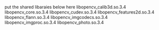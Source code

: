 put the shared libaraies below here
libopencv_calib3d.so.3.4
libopencv_core.so.3.4
libopencv_cudev.so.3.4
libopencv_features2d.so.3.4
libopencv_flann.so.3.4
libopencv_imgcodecs.so.3.4
libopencv_imgproc.so.3.4
libopencv_photo.so.3.4
